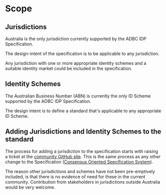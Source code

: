 # Scope


## Jurisdictions

Australia is the only jurisdiction currently supported by the ADBC IDP Specification.

The design-intent of the specification is to be applicable to any jurisdiction.

Any jurisdiction with one or more appropriate identity schemes and a suitable identity market could be included in the specification.


## Identity Schemes

The Australian Business Number (ABN) is currently the only ID Scheme supported by the ADBC IDP Specification.

The design intent is to define a standard that's applicable to any appropriate ID Scheme.


## Adding Jurisdictions and Identity Schemes to the standard

The process for adding a jurisdiction to the specification starts with raising a ticket at the [community GitHub site](https://github.com/ausdigital/ausdigital-idp). This is the same process as any other change to the Specification ([Consensus Oriented Specification System](https://rfc.unprotocols.org/spec:2/COSS/)).

The reason other jurisdictions and schemes have not been pre-emptively included, is that there is no evidence of need for these in the current community. Contribution from stakeholders in jurisdictions outside Australia would be very welcome.
